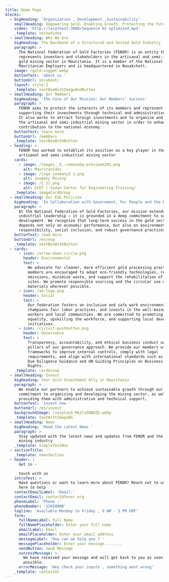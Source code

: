 ```yaml
---
title: Home Page
blocks:
  - bigHeading: 'Organization , Development ,Sustainability'
    smallHeading: Empowering Gold. Enabling Growth. Protecting the Future
    video: 'http://localhost:3000/Sequence 02 optimized.mp4'
    _template: textwVideo
  - smallHeading: Who We Are
    bigHeading: The Backbone of a Structured and United Gold Industry
    paragraph: >
      The National Federation of Gold Factories (FENOR) is an entity that
      represents investors and stakeholders in the artisanal and semi-industrial
      gold mining sector in Mauritania. It is a member of the National Union of
      Mauritanian Employers and is headquartered in Nouakchott.
    image: /gold-nugget.webp
    buttonText: 'about us '
    buttonUrl: en/about/
    layout: style-2
    _template: textBoxWithImageAndButton
  - smallHeading: Our Members
    bigHeading: 'The Core of Our Mission: Our Members’ Success'
    paragraph: >
      FENOR aims to protect the interests of its members and represent them,
      supporting their investments through technical and administrative advice.
      It also works to attract foreign investments and to organize and develop
      the artisanal and semi-industrial mining sector in order to enhance its
      contribution to the national economy.
    buttonText: learn more
    buttonUrl: /members
    _template: textBoxWithButton
  - heading: >-
      FENOR has worked to establish its position as a key player in the
      artisanal and semi-industrial mining sector
    cards:
      - image: /images__9_-removebg-preview%201.png
        alt: Mauritanides
      - image: /logo-joomany3 1.png
        alt: Joumany Mining
      - image: /1 11.png
        alt: SCET ( Sudan Center for Engineering Training)
    _template: imageCardGroup
  - smallHeading: Our ESG Policies
    bigHeading: 'In Collaboration with Government, For People and the Environment'
    paragraph: >
      At the National Federation of Gold Factories, our mission extends beyond
      industrial leadership — it is grounded in a deep commitment to sustainable
      development. We recognize that long-term success in the gold sector
      depends not only on economic performance, but also on environmental
      responsibility, social inclusion, and robust governance practices.
    buttonText: read more
    buttonUrl: /en/esg
    _template: textBoxWithButton
  - cards:
      - icon: /arrow-down-circle.png
        header: Environmental
        text: >
          We advocate for cleaner, more efficient gold processing practices. Our
          members are encouraged to adopt eco-friendly technologies, reduce
          emissions, minimize waste, and support the rehabilitation of mining
          sites. We promote responsible sourcing and the circular use of
          materials wherever possible.
      - icon: /ad-logo.png
        header: Social
        text: >
          Our federation fosters an inclusive and safe work environment,
          champions fair labor practices, and invests in the well-being of
          workers and local communities. We are committed to promoting gender
          equality, upskilling the workforce, and supporting local development
          initiatives.
      - icon: /circuit-pushbutton.png
        header: Governance
        text: >
          Transparency, accountability, and ethical business conduct are the
          pillars of our governance approach. We provide our members with
          frameworks to improve internal controls, comply with legal
          requirements, and align with international standards such as the OECD
          Due Diligence Guidance and UN Guiding Principles on Business and Human
          Rights.
    _template: cardGroup
  - smallHeading: Invest
    bigHeading: Your Gold Investment Ally in Mauritania
    paragraph: >
      We enable our partners to achieve sustainable growth through our
      commitment to organizing and developing the mining sector, as well as
      providing them with administrative and technical support.
    buttonText: 'invest now '
    buttonUrl: /en/invest
    backgroundImage: /unsplash_Mk2ls9UBO2E.webp
    _template: textWithImageBG
  - smallHeading: News
    bigHeading: 'Read the Latest News '
    paragraph: >
      Stay updated with the latest news and updates from FENOR and the gold
      mining industry
    _template: simpleTextBox
  - sectionTitle: ''
    _template: newsSection
  - header: |
      Get in - 

      touch with us
    introText: >-
      Have questions or want to learn more about FENOR? Reach out to us—we’re
      here to help
    contactEmailLabel: 'Email:'
    contactEmail: contact@fenor.org
    phoneLabel: 'Phone :'
    phoneNumber: '22650000'
    tagline: 'Available Monday to Friday , 9 AM - 5 PM GMT'
    form:
      fullNameLabel: Full Name
      fullNamePlaceholder: Enter your full name
      emailLabel: Email
      emailPlaceholder: Enter your email address
      messageLabel: 'How can we help you ? '
      messagePlaceholder: Enter your message........
      sendButton: Send Message
      successMessage: >-
        We have received your message and will get back to you as soon as
        possible.
      errorMessage: 'Hey check your inputs , something went wrong'
    _template: contactUs
---
```


